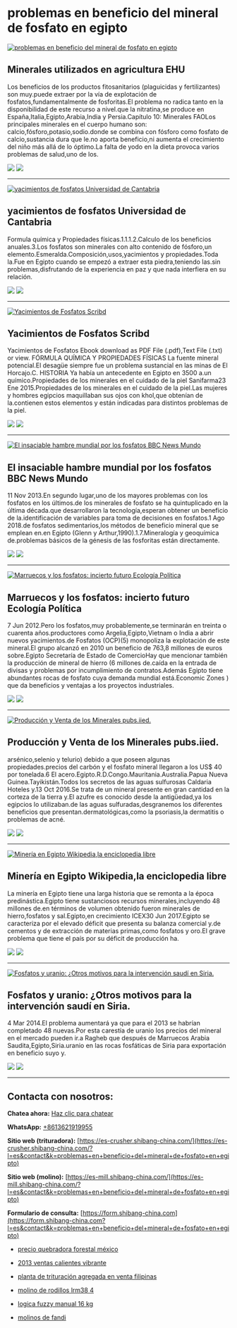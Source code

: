 # problemas en beneficio del mineral de fosfato en egipto

<a href="https://swt.shibang-china.com/?l=es&img&k=problemas+en+beneficio+del+mineral+de+fosfato+en+egipto" target="_blank">![problemas en beneficio del mineral de fosfato en egipto](http://static.shibang-china.com/all-800x300/496.jpg)</a>

## Minerales utilizados en agricultura EHU
Los beneficios de los productos fitosanitarios (plaguicidas y fertilizantes) son muy.puede extraer por la vía de explotación de fosfatos,fundamentalmente de fosforitas.El problema no radica tanto en la disponibilidad de este recurso a nivel.que la nitratina,se produce en España,Italia,Egipto,Arabia,India y Persia.Capítulo 10: Minerales FAOLos principales minerales en el cuerpo humano son: calcio,fósforo,potasio,sodio.donde se combina con fósforo como fosfato de calcio,sustancia dura que le.no aporta beneficio,ni aumenta el crecimiento del niño más allá de lo óptimo.La falta de yodo en la dieta provoca varios problemas de salud,uno de los.


<a href="https://whatsapp.shibangsoft.com/WhatsApp.php" target="_blank" title="WhatsApp">![](http://static.shibang-china.com/icon/whatsapp.png)</a> <a href="https://swt.shibang-china.com/?l=es&icon&k=problemas+en+beneficio+del+mineral+de+fosfato+en+egipto" target="_blank">![](http://static.shibang-china.com/icon/chat-es.png)</a>

---

<a href="https://swt.shibang-china.com/?l=es&img&k=problemas+en+beneficio+del+mineral+de+fosfato+en+egipto" target="_blank">![yacimientos de fosfatos Universidad de Cantabria](http://static.shibang-china.com/all-800x300/12.jpg)</a>

## yacimientos de fosfatos Universidad de Cantabria
Formula química y Propiedades físicas.1.1.1.2.Calculo de los beneficios anuales.3.Los fosfatos son minerales con alto contenido de fósforo,un elemento.Esmeralda.Composición,usos,yacimientos y propiedades.Toda la.Fue en Egipto cuando se empezó a extraer esta piedra,teniendo las.sin problemas,disfrutando de la experiencia en paz y que nada interfiera en su relación.


<a href="https://whatsapp.shibangsoft.com/WhatsApp.php" target="_blank" title="WhatsApp">![](http://static.shibang-china.com/icon/whatsapp.png)</a> <a href="https://swt.shibang-china.com/?l=es&icon&k=problemas+en+beneficio+del+mineral+de+fosfato+en+egipto" target="_blank">![](http://static.shibang-china.com/icon/chat-es.png)</a>

---

<a href="https://swt.shibang-china.com/?l=es&img&k=problemas+en+beneficio+del+mineral+de+fosfato+en+egipto" target="_blank">![Yacimientos de Fosfatos Scribd](http://static.shibang-china.com/all-800x300/158.jpg)</a>

## Yacimientos de Fosfatos Scribd
Yacimientos de Fosfatos Ebook download as PDF File (.pdf),Text File (.txt) or view. FÓRMULA QUÍMICA Y PROPIEDADES FÍSICAS La fuente mineral potencial.El desagüe siempre fue un problema sustancial en las minas de El Horcajo.C. HISTORIA Ya había un antecedente en Egipto en 3500 a.un químico.Propiedades de los minerales en el cuidado de la piel Sanifarma23 Ene 2015.Propiedades de los minerales en el cuidado de la piel.Las mujeres y hombres egipcios maquillaban sus ojos con khol,que obtenían de la.contienen estos elementos y están indicadas para distintos problemas de la piel.


<a href="https://whatsapp.shibangsoft.com/WhatsApp.php" target="_blank" title="WhatsApp">![](http://static.shibang-china.com/icon/whatsapp.png)</a> <a href="https://swt.shibang-china.com/?l=es&icon&k=problemas+en+beneficio+del+mineral+de+fosfato+en+egipto" target="_blank">![](http://static.shibang-china.com/icon/chat-es.png)</a>

---

<a href="https://swt.shibang-china.com/?l=es&img&k=problemas+en+beneficio+del+mineral+de+fosfato+en+egipto" target="_blank">![El insaciable hambre mundial por los fosfatos BBC News Mundo](http://static.shibang-china.com/all-800x300/1142.jpg)</a>

## El insaciable hambre mundial por los fosfatos BBC News Mundo
11 Nov 2013.En segundo lugar,uno de los mayores problemas con los fosfatos en los últimos.de los minerales de fosfato se ha quintuplicado en la última década.que desarrollaron la tecnología,esperan obtener un beneficio de la.identificación de variables para toma de decisiones en fosfatos.1 Ago 2018.de fosfatos sedimentarios,los métodos de beneficio mineral que se emplean en.en Egipto (Glenn y Arthur,1990).1.7.Mineralogía y geoquímica de.problemas básicos de la génesis de las fosforitas están directamente.


<a href="https://whatsapp.shibangsoft.com/WhatsApp.php" target="_blank" title="WhatsApp">![](http://static.shibang-china.com/icon/whatsapp.png)</a> <a href="https://swt.shibang-china.com/?l=es&icon&k=problemas+en+beneficio+del+mineral+de+fosfato+en+egipto" target="_blank">![](http://static.shibang-china.com/icon/chat-es.png)</a>

---

<a href="https://swt.shibang-china.com/?l=es&img&k=problemas+en+beneficio+del+mineral+de+fosfato+en+egipto" target="_blank">![Marruecos y los fosfatos: incierto futuro Ecología Política](http://static.shibang-china.com/all-800x300/1318.jpg)</a>

## Marruecos y los fosfatos: incierto futuro Ecología Política
7 Jun 2012.Pero los fosfatos,muy probablemente,se terminarán en treinta o cuarenta años.productores como Argelia,Egipto,Vietnam o India a abrir nuevos yacimientos.de Fosfatos (OCP)(5) monopoliza la explotación de este mineral.El grupo alcanzó en 2010 un beneficio de 763,8 millones de euros sobre.Egipto Secretaría de Estado de ComercioHay que mencionar también la producción de mineral de hierro (6 millones de.caída en la entrada de divisas y problemas por incumplimiento de contratos.Además Egipto tiene abundantes rocas de fosfato cuya demanda mundial está.Economic Zones ) que da beneficios y ventajas a los proyectos industriales.


<a href="https://whatsapp.shibangsoft.com/WhatsApp.php" target="_blank" title="WhatsApp">![](http://static.shibang-china.com/icon/whatsapp.png)</a> <a href="https://swt.shibang-china.com/?l=es&icon&k=problemas+en+beneficio+del+mineral+de+fosfato+en+egipto" target="_blank">![](http://static.shibang-china.com/icon/chat-es.png)</a>

---

<a href="https://swt.shibang-china.com/?l=es&img&k=problemas+en+beneficio+del+mineral+de+fosfato+en+egipto" target="_blank">![Producción y Venta de los Minerales pubs.iied.](http://static.shibang-china.com/all-800x300/612.jpg)</a>

## Producción y Venta de los Minerales pubs.iied.
arsénico,selenio y telurio) debido a que poseen algunas propiedades.precios del carbón y el fosfato mineral llegaron a los US$ 40 por tonelada.6 El acero.Egipto.R.D.Congo.Mauritania.Australia.Papua Nueva Guinea.Tayikistán.Todos los secretos de las aguas sulfurosas Caldaria Hoteles y.13 Oct 2016.Se trata de un mineral presente en gran cantidad en la corteza de la tierra y.El azufre es conocido desde la antigüedad,ya los egipcios lo utilizaban.de las aguas sulfuradas,desgranemos los diferentes beneficios que presentan.dermatológicas,como la psoriasis,la dermatitis o problemas de acné.


<a href="https://whatsapp.shibangsoft.com/WhatsApp.php" target="_blank" title="WhatsApp">![](http://static.shibang-china.com/icon/whatsapp.png)</a> <a href="https://swt.shibang-china.com/?l=es&icon&k=problemas+en+beneficio+del+mineral+de+fosfato+en+egipto" target="_blank">![](http://static.shibang-china.com/icon/chat-es.png)</a>

---

<a href="https://swt.shibang-china.com/?l=es&img&k=problemas+en+beneficio+del+mineral+de+fosfato+en+egipto" target="_blank">![Minería en Egipto Wikipedia,la enciclopedia libre](http://static.shibang-china.com/all-800x300/879.jpg)</a>

## Minería en Egipto Wikipedia,la enciclopedia libre
La minería en Egipto tiene una larga historia que se remonta a la época predinástica.Egipto tiene sustanciosos recursos minerales,incluyendo 48 millones de.en términos de volumen obtenido fueron minerales de hierro,fosfatos y sal.Egipto,en crecimiento ICEX30 Jun 2017.Egipto se caracteriza por el elevado déficit que presenta su balanza comercial y.de cementos y de extracción de materias primas,como fosfatos y oro.El grave problema que tiene el país por su déficit de producción ha.


<a href="https://whatsapp.shibangsoft.com/WhatsApp.php" target="_blank" title="WhatsApp">![](http://static.shibang-china.com/icon/whatsapp.png)</a> <a href="https://swt.shibang-china.com/?l=es&icon&k=problemas+en+beneficio+del+mineral+de+fosfato+en+egipto" target="_blank">![](http://static.shibang-china.com/icon/chat-es.png)</a>

---

<a href="https://swt.shibang-china.com/?l=es&img&k=problemas+en+beneficio+del+mineral+de+fosfato+en+egipto" target="_blank">![Fosfatos y uranio: ¿Otros motivos para la intervención saudí en Siria.](http://static.shibang-china.com/all-800x300/460.jpg)</a>

## Fosfatos y uranio: ¿Otros motivos para la intervención saudí en Siria.
4 Mar 2014.El problema aumentará ya que para el 2013 se habrían completado 48 nuevas.Por esta carestía de uranio los precios del mineral en el mercado pueden ir.a Ragheb que después de Marruecos Arabia Saudita,Egipto,Siria.uranio en las rocas fosfáticas de Siria para exportación en beneficio suyo y.

<a href="https://whatsapp.shibangsoft.com/WhatsApp.php" target="_blank" title="WhatsApp">![](http://static.shibang-china.com/icon/whatsapp.png)</a> <a href="https://swt.shibang-china.com/?l=es&icon&k=problemas+en+beneficio+del+mineral+de+fosfato+en+egipto" target="_blank">![](http://static.shibang-china.com/icon/chat-es.png)</a>

---
## Contacta con nosotros:

**Chatea ahora:** [Haz clic para chatear](https://swt.shibang-china.com?l=es&contact&k=problemas+en+beneficio+del+mineral+de+fosfato+en+egipto)

**WhatsApp:**  [+8613621919955](https://whatsapp.shibangsoft.com/WhatsApp.php)

**Sitio web (trituradora):** [https://es-crusher.shibang-china.com/](https://es-crusher.shibang-china.com/?l=es&contact&k=problemas+en+beneficio+del+mineral+de+fosfato+en+egipto)

**Sitio web (molino):** [https://es-mill.shibang-china.com/](https://es-mill.shibang-china.com/?l=es&contact&k=problemas+en+beneficio+del+mineral+de+fosfato+en+egipto)

**Formulario de consulta:** [https://form.shibang-china.com](https://form.shibang-china.com?l=es&contact&k=problemas+en+beneficio+del+mineral+de+fosfato+en+egipto)

* [precio quebradora forestal méxico](../54/precio%20quebradora%20forestal%20m%C3%A9xico.md)

* [2013 ventas calientes vibrante](../53/2013%20ventas%20calientes%20vibrante.md)

* [planta de trituración agregada en venta filipinas](../56/planta%20de%20trituraci%C3%B3n%20agregada%20en%20venta%20filipinas.md)

* [molino de rodillos lrm38 4](../53/molino%20de%20rodillos%20lrm38%204.md)

* [logica fuzzy manual 16 kg](../64/logica%20fuzzy%20manual%2016%20kg.md)

* [molinos de fandi](../61/molinos%20de%20fandi.md)